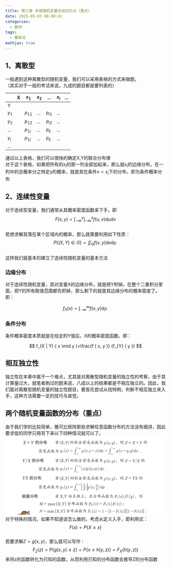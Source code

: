 ```yaml
---
title: 第三章 多维随机变量总结记忆点（重点）
date: 2025-05-03 08:00:41
categories:
  - 数学
tags:
  - 概率论
mathjax: true
---
```


## 1、离散型  
一般遇到这种离散型的随机变量，我们可以采用表格的方式来做题。  
（其实对于一般的考试来说，九成的题目都是要列表的）  

|       | X   | $x_1$    | $x_2$ | ...      | $x_i$ | ... |  
| ----- | --- | -------- | ----- | -------- | ----- | --- |  
| Y     |     |          |       |          |       |     |  
| $y_1$ |     | $p_{11}$ | ...   | $p_{i1}$ | ...   |     |  
| $y_2$ |     | $p_{12}$ | ...   | $p_{i2}$ | ...   |     |  
| ...   |     | $p_{1j}$ | ...   | $p_{ij}$ | ...   |     |  
| $y_j$ |     | $p_{1j}$ | ...   | $p_{ij}$ | ...   |     |  
| ...   |     |          |       |          |       |     |  
通过以上表格，我们可以很快的确定X,Y的联合分布律  
对于这个表格，如果把所有的$x_i$的那一列全部加起来，那么就$x_i$的边缘分布。在一列中的总概率分之特定y的概率，就是其在条件$x = x_i$下的分布，即为条件概率分布  
## 2、连续性变量  
对于连续型变量，我们通常从其概率密度函数来下手，即  
$$  
F ( x, y )=\int_{-\infty}^{y} \int_{-\infty}^{x} f ( u, v ) \mathrm{d} u \mathrm{d} v  
$$  
若想求解其落在某个区域内的概率，那么就需要利用如下性质：  
$$  
P \{( X, Y ) \in G \}=\iint_{G} f ( x, y ) \mathrm{d} x \mathrm{d} y.  
$$  
这样我们就基本的建立了连续性随机变量的基本方法  

### 边缘分布  
对于连续性随机变量，其对变量X的边缘分布，就是把Y积掉。在整个二重积分里面，把Y的所有取值范围都先积掉，那么剩下的就是其边缘分布的概率密度了。  
即：  

$$  
f_{X} ( x )=\int_{-\infty}^{\infty} f ( x, y ) \mathrm{d} y.  
$$  

### 条件分布  
条件概率密度本质就是在给定的Y值后，X的概率密度函数。即：  

$$  
f_{X | Y} ( x \mid y )=\frac{f ( x, y )} {f_{Y} ( y )}  
$$  

## 相互独立性  
独立性在本章中属于一个难点，尤其是对离散型随机变量的独立性的考察，由于其计算量过大，就笔者刷过的题来说，八成以上的结果都是不相互独立的。因此，我们面对离散型随机变量的独立性题目，要首先尝试从找特例，判断不相互独立来入手，这种方法需要一定的技巧与直觉。  

## 两个随机变量函数的分布（重点）  
由于我们学的比较简单，雅可比矩阵那些求解任意函数分布的方法没有细讲，因此要求低的同学只用背下来以下四种情况就可以了。  
![图片描述](/IMG/Pasted%20image%2020241226203651.png)  
对于特殊的情况，如果不知道该怎么做的，考虑从定义入手，即利用式：$$F(x) = P\{X\leq x\}$$  
若要求解$Z = g(x,y)$，那么就可以写作：$$F_Z(z) = P\{g(x,y)\leq z\} = P\{x\leq h(y,z)\} = F_X(h(y,z))$$来将z的函数转化为已知的函数，从而利用已知的分布函数去推导Z的分布函数  

